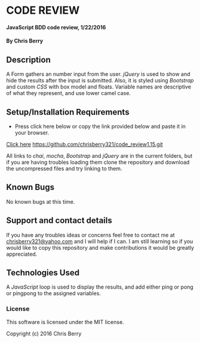#  CODE REVIEW

#### JavaScript BDD code review, 1/22/2016

#### By Chris Berry

## Description

A Form gathers an number input from the user. _jQuery_ is used to show and hide the results after the input is submitted. Also, it is styled using _Bootstrap_ and custom _CSS_ with box model and floats.
Variable names are descriptive of what they represent, and use lower camel case.


## Setup/Installation Requirements

* Press click here below or copy the link provided below and paste it in your browser.

[Click here](https://chrisberry321.github.io/code_review1.22/)
https://github.com/chrisberry321/code_review1.15.git

All links to _chai_, _mocha_, _Bootstrap_ and _jQuery_ are in the current folders, but if you are having troubles loading them clone the repository and download the uncompressed files and try linking to them.

## Known Bugs
No known bugs at this time.

## Support and contact details

If you have any troubles ideas or concerns feel free to contact me at chrisberry321@yahoo.com and I will help if I can. I am still learning so if you would like to copy this repository and make contributions it would be greatly appreciated.  

## Technologies Used

A _JavaScript_ loop is used to display the results, and add either ping or pong or pingpong to the assigned variables.

### License

This software is licensed under the MIT license.

Copyright (c) 2016 Chris Berry
